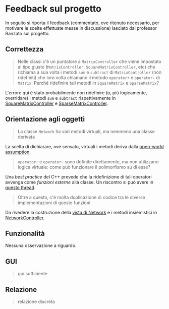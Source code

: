 Feedback sul progetto
===================== 
In seguito si riporta il feedback (commentato, ove ritenuto necessario, per motivare le scelte
effettuate messe in discussione) lasciato dal professor Ranzato sul progetto.

Correttezza
-----------
> Nelle classi c'è un puntatore a `MatrixController` che viene impostato al tipo giusto 
(`MatrixController`, `SquareMatrixController`, etc) che richiama a sua volta i metodi `sum` e
`subtract` di `MatrixController` (non ridefiniti) che loro volta chiamano il metodo
`operator+` e `operator-` di `Matrix`. Perché ridefinire tali metodi in `SquareMatrix` e `SparseMatrix`?

L'errore qui è stato probabilmente non ridefinire (o, più logicamente, overridare) i metodi `sum` e `subtract` 
rispettivamente in
[SquareMatrixController](https://github.com/sydernee/Kalk/blob/master/cpp/controller/SquareMatrixController.h) e [SparseMatrixController](https://github.com/sydernee/Kalk/blob/master/cpp/controller/SparseMatrixController.h).

Orientazione agli oggetti
-------------------------
> La classe `Network` ha vari metodi virtuali, ma nemmeno una classe derivata

La scelta di dichiarare, ove sensato, virtuali i metodi deriva dalla 
[open-world assumption](https://en.wikipedia.org/wiki/Open-world_assumption).

> `operator+` e `operator-` sono definite direttamente, ma non utilizzano logica virtuale: come
può funzionare il polimorfismo su di esse?

Una *best practice* del C++ prevede che la ridefinizione di tali operatori avvenga come *funzioni esterne*
alla classe. Un riscontro si può avere in
[questo thread](https://stackoverflow.com/questions/4421706/what-are-the-basic-rules-and-idioms-for-operator-overloading).

> Oltre a questo, c'è molta duplicazione di codice tra le diverse implementazioni di queste funzioni

Da rivedere la costruzione della [vista di Network](cpp/view/NetworkManager.cpp)
e i metodi insiemistici in [NetworkController](cpp/controller/NetworkController.cpp).

Funzionalità
------------
Nessuna osservazione a riguardo.

GUI
---
> gui sufficiente

Relazione
---------
> relazione discreta
